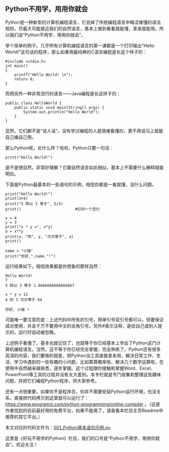 ## Python不用学，用用你就会

Python是一种新型的计算机编程语言，它去掉了传统编程语言中晦涩难懂的语法规则，尽最大可能接近我们的自然语言，基本上做到看看就能懂，拿来就能用。所以我们说“Python不用学，用用你就会”。

举个简单的例子。几乎所有计算机编程语言的第一课都是一个打印输出“Hello World!”这句话的程序，那么如果用最经典的C语言编程是长这个样子的：
```
#include <stdio.h>
int main()
{
    printf("Hello World! \n");
    return 0;
}
```
而用另外一种非常流行的语言——Java编程是长这样子的：
```
public class HelloWorld {
    public static void main(String[] args) {
        System.out.println("Hello World");
    }
}
```
显然，它们都不是“说人话”，没有学过编程的人是很难看懂的，更不用说马上就能自己编自己用。

那么Python呢，长什么样？哈哈，Python只要一句话：
```
print("Hello World!")
```
是不是很自然，非常好理解？它跟自然语言如此相似，基本上不需要什么解释就能明白。

下面是Python最基本的一些语句的示例，相信你都是一看就懂，没什么问题。
```
print("Hello World!")       
print(3+4)
print("5 除以 3 等于", 5/3)
print()                        #打印一个空行

x = 4
y = 3
print("x * y =", x*y)
a = x**y
print(x, "的", y, "次方等于", a)
print()

name = "小强"
print("你好,",name,"!")
```
运行结果如下，相信效果都是你想象的那样自然：
```
Hello World!
7
5 除以 3 等于 1.6666666666666667

x * y = 12
4 的 3 次方等于 64

你好, 小强 !
```
可能唯一要注意的是：上述代码中所有的引号，用单引号双引号都可以，但要保证成对使用，并且千万不要用中文的全角引号。另外#表示注释，是给自己或别人提示的，运行时自动被忽略。

上述例子看懂了，基本也就记住了，也就等于你已经基本上学会了Python这门计算机编程语言。当然，这不等于你已经完全掌握，完全熟练了。Python还有很多高深的内容，我们要做的就是，把Python当工具直接拿来用，解决日常工作、生活、学习中遇到的一些有趣的小问题，比如算算概率啦、解决几个数学运算啦，在使用中自然越来越熟悉，逐步掌握。这个过程跟你接触和掌握Word、Excel、PowerPoint等工具的过程并没有太大差别。本专栏就是专门收集和整理这些趣味问题，并把它们编程Python程序，供大家参考。

还有一点很重要，如果你不是程序员，你并不需要安装Python运行环境，也没关系，直接把代码拷贝到这里就可以运行了： https://www.programiz.com/python-programming/online-compiler 。（这是作者找到的目前最好用的免费平台，如果不能用了，请查看本栏目主页Readme中推荐的其它平台。）

本文对应的代码文件为：[001_Python基本语句示例.py](../代码文件/001_Python基本语句示例.py)

这里是《好玩不用学的Python》栏目，我们的口号是“Python不用学，用用你就会”。欢迎关注！

